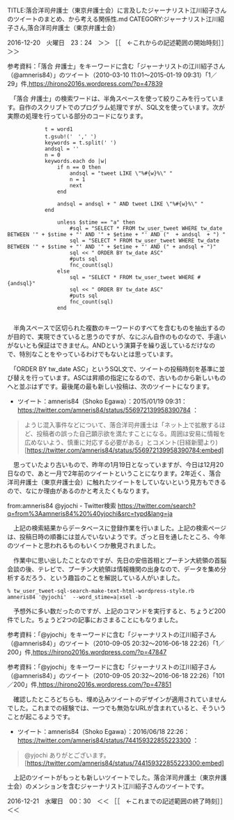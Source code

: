 TITLE:落合洋司弁護士（東京弁護士会）に言及したジャーナリスト江川紹子さんのツイートのまとめ、から考える関係性.md
CATEGORY:ジャーナリスト江川紹子さん,落合洋司弁護士（東京弁護士会）

2016-12-20　火曜日　23：24　＞＞ ［［　←これからの記述範囲の開始時刻］］＞＞

参考資料：「落合 弁護士」をキーワードに含む「ジャーナリストの江川紹子さん（@amneris84）」のツイート（2010-03-10 11:01〜2015-01-19 09:31）「1／29」件,https://hirono2016s.wordpress.com/?p=47839

　「落合 弁護士」の検索ワードは、半角スペースを使って絞りこみを行っています。自作のスクリプトでのプログラム処理ですが、SQL文を使っています。次が実際の処理を行っている部分のコードになります。

```
			t = word1
			t.gsub!('　',' ')
			keywords = t.split(' ')
			andsql = ''
			n = 0
			keywords.each do |w|
				if n == 0 then
					andsql = "tweet LIKE \"%#{w}%\" "
					n = 1
					next
				end

				andsql = andsql + " AND tweet LIKE \"%#{w}%\" "
			end
    
                unless $stime == "a" then
                    #sql = "SELECT * FROM tw_user_tweet WHERE tw_date BETWEEN '" + $stime + "' AND '" + $etime + "' AND ("  + andsql  + ") " 
                    sql = "SELECT * FROM tw_user_tweet WHERE tw_date BETWEEN '" + $stime + "' AND '" + $etime + "' AND (" + andsql + ")"
                    sql << " ORDER BY tw_date ASC"
					#puts sql
                    fnc_count(sql)
                else
                    sql = "SELECT * FROM tw_user_tweet WHERE #{andsql}"
                    sql << " ORDER BY tw_date ASC"
					#puts sql
                    fnc_count(sql)
                end
            
```

　半角スペースで区切られた複数のキーワードのすべてを含むものを抽出するのが目的で、実現できていると思うのですが、なにぶん自作のものなので、手違いがないとも保証はできません。ANDという演算子を繰り返しているだけなので、特別なことをやっているわけでもないとは思っています。

　「ORDER BY tw_date ASC」というSQL文で、ツイートの投稿時刻を基準に並び替えを行っています。ASCは昇順の指定になるので、古いものから新しいものへと並ぶはずです。最後尾の最も新しい投稿は、次のツイートになります。

* ツイート：amneris84（Shoko Egawa）：2015/01/19 09:31： https://twitter.com/amneris84/status/556972139958390784 ：  
> ようじ混入事件などについて、落合洋司弁護士は「ネット上で拡散するほど、投稿者の誤った自己顕示欲を満たすことになる。周囲は安易に情報を広めないよう、慎重に対応する必要がある」とコメント(日経新聞より)  
[https://twitter.com/amneris84/status/556972139958390784:embed]

　思っていたより古いもので、昨年の1月19日となっていますが、今日は12月20日なので、あと一月で2年前のツイートということになります。2年近く、落合洋司弁護士（東京弁護士会）に触れたツイートをしていないという見方もできるので、なにか理由があるのかと考えたくもなります。

from:amneris84 @yjochi - Twitter検索 https://twitter.com/search?q=from%3Aamneris84%20%40yjochi&src=typd&lang=ja

　上記の検索結果からデータベースに登録作業を行いました。上記の検索ページは、投稿日時の順番には並んでいないようです。ざっと目を通したところ、今年のツイートと思われるものもいくつか散見されました。

　作業中に思い出したことなのですが、先日の安倍首相とプーチン大統領の首脳会談の後、テレビで、プーチン大統領は情報機関の出身なので、データを集め分析するだろう、という趣旨のことを解説している人がいました。

```
% tw_user_tweet-sql-search-make-text-html-wordpress-style.rb  amneris84 '@yjochi'  --word_stime=a|xsel -b
```

　予想外に多い数だったのですが、上記のコマンドを実行すると、ちょうど200件でした。ちょうど2つの記事におさまることにもなりました。

参考資料：「@yjochi」をキーワードに含む「ジャーナリストの江川紹子さん（@amneris84）」のツイート（2010-09-05 20:32〜2016-06-18 22:26）「1／200」件,https://hirono2016s.wordpress.com/?p=47847

参考資料：「@yjochi」をキーワードに含む「ジャーナリストの江川紹子さん（@amneris84）」のツイート（2010-09-05 20:32〜2016-06-18 22:26）「101／200」件,https://hirono2016s.wordpress.com/?p=47851

　確認したところどちらも、埋め込みツイートのデザインが適用されていませんでした。これまでの経験では、一つでも無効なURLが含まれていると、そういうことが起こるようです。

* ツイート：amneris84（Shoko Egawa）：2016/06/18 22:26： https://twitter.com/amneris84/status/744159322855223300 ：  
> @yjochi ありがとございます。  
[https://twitter.com/amneris84/status/744159322855223300:embed]

　上記のツイートがもっとも新しいツイートでした。落合洋司弁護士（東京弁護士会）のメンションを含むジャーナリスト江川紹子さんのツイートです。

2016-12-21　水曜日　00：30　＜＜ ［［　←これまでの記述範囲の終了時刻］］＜＜
